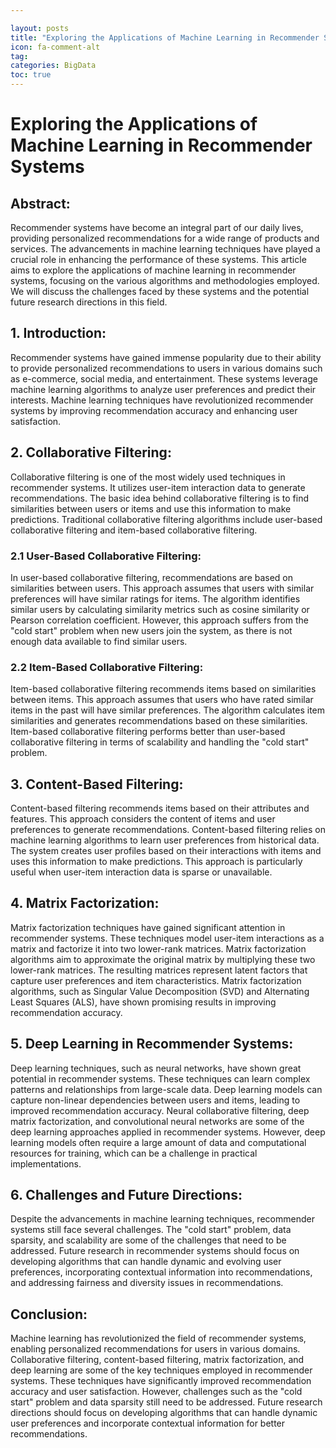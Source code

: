 ```yaml
---

layout: posts
title: "Exploring the Applications of Machine Learning in Recommender Systems"
icon: fa-comment-alt
tag:      
categories: BigData
toc: true
---
```




# Exploring the Applications of Machine Learning in Recommender Systems

## Abstract:

Recommender systems have become an integral part of our daily lives, providing personalized recommendations for a wide range of products and services. The advancements in machine learning techniques have played a crucial role in enhancing the performance of these systems. This article aims to explore the applications of machine learning in recommender systems, focusing on the various algorithms and methodologies employed. We will discuss the challenges faced by these systems and the potential future research directions in this field.

## 1. Introduction:

Recommender systems have gained immense popularity due to their ability to provide personalized recommendations to users in various domains such as e-commerce, social media, and entertainment. These systems leverage machine learning algorithms to analyze user preferences and predict their interests. Machine learning techniques have revolutionized recommender systems by improving recommendation accuracy and enhancing user satisfaction.

## 2. Collaborative Filtering:

Collaborative filtering is one of the most widely used techniques in recommender systems. It utilizes user-item interaction data to generate recommendations. The basic idea behind collaborative filtering is to find similarities between users or items and use this information to make predictions. Traditional collaborative filtering algorithms include user-based collaborative filtering and item-based collaborative filtering.

### 2.1 User-Based Collaborative Filtering:

In user-based collaborative filtering, recommendations are based on similarities between users. This approach assumes that users with similar preferences will have similar ratings for items. The algorithm identifies similar users by calculating similarity metrics such as cosine similarity or Pearson correlation coefficient. However, this approach suffers from the "cold start" problem when new users join the system, as there is not enough data available to find similar users.

### 2.2 Item-Based Collaborative Filtering:

Item-based collaborative filtering recommends items based on similarities between items. This approach assumes that users who have rated similar items in the past will have similar preferences. The algorithm calculates item similarities and generates recommendations based on these similarities. Item-based collaborative filtering performs better than user-based collaborative filtering in terms of scalability and handling the "cold start" problem.

## 3. Content-Based Filtering:

Content-based filtering recommends items based on their attributes and features. This approach considers the content of items and user preferences to generate recommendations. Content-based filtering relies on machine learning algorithms to learn user preferences from historical data. The system creates user profiles based on their interactions with items and uses this information to make predictions. This approach is particularly useful when user-item interaction data is sparse or unavailable.

## 4. Matrix Factorization:

Matrix factorization techniques have gained significant attention in recommender systems. These techniques model user-item interactions as a matrix and factorize it into two lower-rank matrices. Matrix factorization algorithms aim to approximate the original matrix by multiplying these two lower-rank matrices. The resulting matrices represent latent factors that capture user preferences and item characteristics. Matrix factorization algorithms, such as Singular Value Decomposition (SVD) and Alternating Least Squares (ALS), have shown promising results in improving recommendation accuracy.

## 5. Deep Learning in Recommender Systems:

Deep learning techniques, such as neural networks, have shown great potential in recommender systems. These techniques can learn complex patterns and relationships from large-scale data. Deep learning models can capture non-linear dependencies between users and items, leading to improved recommendation accuracy. Neural collaborative filtering, deep matrix factorization, and convolutional neural networks are some of the deep learning approaches applied in recommender systems. However, deep learning models often require a large amount of data and computational resources for training, which can be a challenge in practical implementations.

## 6. Challenges and Future Directions:

Despite the advancements in machine learning techniques, recommender systems still face several challenges. The "cold start" problem, data sparsity, and scalability are some of the challenges that need to be addressed. Future research in recommender systems should focus on developing algorithms that can handle dynamic and evolving user preferences, incorporating contextual information into recommendations, and addressing fairness and diversity issues in recommendations.

## Conclusion:

Machine learning has revolutionized the field of recommender systems, enabling personalized recommendations for users in various domains. Collaborative filtering, content-based filtering, matrix factorization, and deep learning are some of the key techniques employed in recommender systems. These techniques have significantly improved recommendation accuracy and user satisfaction. However, challenges such as the "cold start" problem and data sparsity still need to be addressed. Future research directions should focus on developing algorithms that can handle dynamic user preferences and incorporate contextual information for better recommendations.